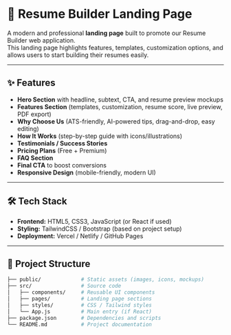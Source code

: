 # 🚀 Resume Builder Landing Page  

A modern and professional **landing page** built to promote our Resume Builder web application.  
This landing page highlights features, templates, customization options, and allows users to start building their resumes easily.  

---

## ✨ Features  

- **Hero Section** with headline, subtext, CTA, and resume preview mockups  
- **Features Section** (templates, customization, resume score, live preview, PDF export)  
- **Why Choose Us** (ATS-friendly, AI-powered tips, drag-and-drop, easy editing)  
- **How It Works** (step-by-step guide with icons/illustrations)  
- **Testimonials / Success Stories**  
- **Pricing Plans** (Free + Premium)  
- **FAQ Section**  
- **Final CTA** to boost conversions  
- **Responsive Design** (mobile-friendly, modern UI)  

---

## 🛠️ Tech Stack  

- **Frontend:** HTML5, CSS3, JavaScript (or React if used)  
- **Styling:** TailwindCSS / Bootstrap (based on project setup)  
- **Deployment:** Vercel / Netlify / GitHub Pages  

---

## 📂 Project Structure  

```bash
├── public/             # Static assets (images, icons, mockups)
├── src/                # Source code
│   ├── components/     # Reusable UI components
│   ├── pages/          # Landing page sections
│   ├── styles/         # CSS / Tailwind styles
│   └── App.js          # Main entry (if React)
├── package.json        # Dependencies and scripts
└── README.md           # Project documentation
